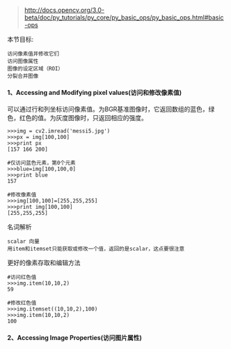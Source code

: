 >http://docs.opencv.org/3.0-beta/doc/py_tutorials/py_core/py_basic_ops/py_basic_ops.html#basic-ops

本节目标:
```
访问像素值并修改它们
访问图像属性
图像的设定区域（ROI）
分裂合并图像
```

#### 1、Accessing and Modifying pixel values(访问和修改像素值)

可以通过行和列坐标访问像素值。为BGR基准图像时，它返回数组的蓝色，绿色，红色的值。为灰度图像时，只返回相应的强度。

```
>>>img = cv2.imread('messi5.jpg')
>>>px = img[100,100]
>>>print px
[157 166 200]

#仅访问蓝色元素，第0个元素
>>>blue=img[100,100,0]
>>>print blue
157

#修改像素值
>>>img[100,100]=[255,255,255]
>>>print img[100,100]
[255,255,255]
```

名词解析
```
scalar 向量
用item和itemset只能获取或修改一个值，返回的是scalar，这点要很注意
```

更好的像素存取和编辑方法
```
#访问红色值
>>>img.item(10,10,2)
59

#修改红色值
>>>img.itemset((10,10,2),100)
>>>img.item(10,10,2)
100
```

#### 2、Accessing Image Properties(访问图片属性)
























